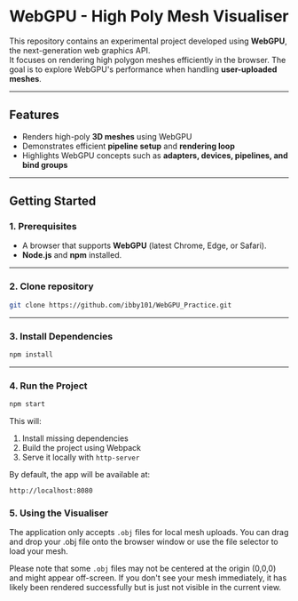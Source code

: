 # WebGPU - High Poly Mesh Visualiser

This repository contains an experimental project developed using **WebGPU**, the next-generation web graphics API.  
It focuses on rendering high polygon meshes efficiently in the browser. The goal is to explore WebGPU's performance when handling **user-uploaded meshes**.

---

## Features
- Renders high-poly **3D meshes** using WebGPU  
- Demonstrates efficient **pipeline setup** and **rendering loop**  
- Highlights WebGPU concepts such as **adapters, devices, pipelines, and bind groups**  

---

## Getting Started

### 1. Prerequisites
- A browser that supports **WebGPU** (latest Chrome, Edge, or Safari).  
- **Node.js** and **npm** installed.  

---

### 2. Clone repository
```bash
git clone https://github.com/ibby101/WebGPU_Practice.git
```

---

### 3. Install Dependencies
```bash
npm install
```

---

### 4. Run the Project
```bash
npm start
```

This will:
1. Install missing dependencies  
2. Build the project using Webpack  
3. Serve it locally with `http-server`  

By default, the app will be available at:
```
http://localhost:8080
```

### 5. Using the Visualiser

The application only accepts `.obj` files for local mesh uploads. You can drag and drop your .obj file onto the browser window or use the file selector to load your mesh.

Please note that some `.obj` files may not be centered at the origin (0,0,0) and might appear off-screen. If you don't see your mesh immediately, it has likely been rendered successfully but is just not visible in the current view.
